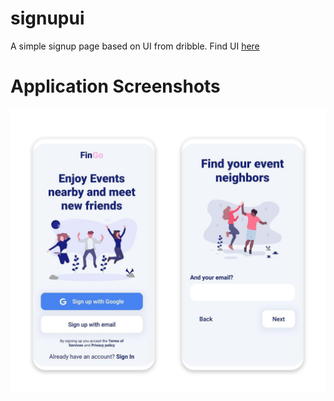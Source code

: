 # signupui

A simple signup page based on UI from dribble. Find UI [here](https://dribbble.com/shots/10249486-Daily-UI-001-Sign-Up)

# Application Screenshots

<p>

![Screenshot](screenshots/signupscreenshots.png)

</p>
